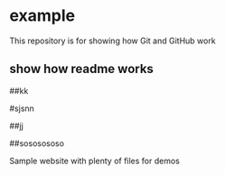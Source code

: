 # example

This repository is for showing how Git and GitHub work

## show how readme works

##kk

#sjsnn

##jj

##sososososo

Sample website with plenty of files for demos